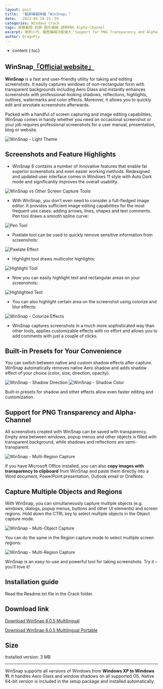 ```yaml
---
layout: post
title:  "截屏编辑神器「WinSnap」"
date:   2023-04-18 15：59
categories: Windows Crack
tags: 屏幕截图 抓屏 图片编辑 透明PNG Alpha-Channel
excerpt: 体积小巧，截图编辑功能强大！Support for PNG Transparency and Alpha-Channel。
author: DragnFly
---
```


* content
{:toc}

## WinSnap[「Official website」](https://www.ntwind.com/software/winsnap.html)

**WinSnap** is a fast and user-friendly utility for taking and editing screenshots. It easily captures windows of non-rectangular form with transparent backgrounds including Aero Glass and instantly enhances screenshots with professional-looking shadows, reflections, highlights, outlines, watermarks and color effects. Moreover, it allows you to quickly edit and annotate screenshots afterwards.

Packed with a handful of screen capturing and image editing capabilities, WinSnap comes in handy whether you need an occasional screenshot or your job requires professional screenshots for a user manual, presentation, blog or website.

![WinSnap - Light Theme](https://images.ntwind.com/winsnap6/winsnap6-callouts-hq.webp)

## Screenshots and Feature Highlights

- WinSnap 6 contains a number of innovative features that enable far superior screenshots and even easier working methods. Redesigned and updated user interface comes in Windows 11 style with Auto Dark mode and significantly improves the overall usability.

![WinSnap vs Other Screen Capture Tools](https://images.ntwind.com/winsnap5/winsnap_vs_other.png)

- With WinSnap, you don’t even need to consider a full-fledged image editor. It provides sufficient image editing capabilities for the most frequent use cases: adding arrows, lines, shapes and text comments. Pen tool draws a smooth spline curve:

![Pen Tool](https://images.ntwind.com/winsnap5/pen-tool-2.png)

- Pixelate tool can be used to quickly remove sensitive information from screenshots:

![Pixelate Effect](https://images.ntwind.com/winsnap5/pixelate-ms.png)

- Highlight tool draws multicolor highlights:

![Highlight Tool](https://images.ntwind.com/winsnap5/highlight-tool.png)

- Now you can easily highlight text and rectangular areas on your screenshots:

![Highlighted Text](https://images.ntwind.com/winsnap4/highlight-tool-2.png)

- You can also highlight certain area on the screenshot using colorize and blur effects:

![WinSnap - Colorize Effects](https://images.ntwind.com/winsnap5/colorize-effects.png)

- WinSnap captures screenshots in a much more sophisticated way than other tools, applies customizable effects with no effort and allows you to add comments with just a couple of clicks.

## Built-in Presets for Your Convenience

You can switch between native and custom shadow effects after capture. WinSnap automatically removes native Aero shadow and adds shadow effect of your choice (color, size, direction, opacity).

![WinSnap - Shadow Direction](https://images.ntwind.com/winsnap4/shadow-preset-direction.png) ![WinSnap - Shadow Color](https://images.ntwind.com/winsnap4/shadow-preset-color.png)

Built-in presets for shadow and other effects allow even faster editing and customization.

## Support for PNG Transparency and Alpha-Channel

All screenshots created with WinSnap can be saved with transparency. Empty area between windows, popup menus and other objects is filled with transparent background, while shadows and reflections are semi-transparent.

![WinSnap - Multi-Region Capture](https://images.ntwind.com/winsnap3/picasa-transparency.png)

If you have Microsoft Office installed, you can also **copy images with transparency to clipboard** from WinSnap and paste them directly into a Word document, PowerPoint presentation, Outlook email or OneNote.

## Capture Multiple Objects and Regions

With WinSnap, you can simultaneously capture multiple objects (e.g. windows, dialogs, popup menus, buttons and other UI elements) and screen regions. Hold down the CTRL key to select multiple objects in the Object capture mode.

![WinSnap - Multi-Object Capture](https://images.ntwind.com/winsnap3/menu-word-styles.png)

You can do the same in the Region capture mode to select multiple screen regions:

![WinSnap - Multi-Region Capture](https://images.ntwind.com/winsnap4/multi_region.png)

WinSnap is an easy-to-use and powerful tool for taking screenshots. Try it – you’ll love it!

## Installation guide

Read the Readme.txt file in the Crack folder.

## Download link

[Download WinSnap 6.0.5 Multilingual](https://dl3.downloadly.ir/Files/Software/WinSnap_6.0.5_Multilingual_Downloadly.ir.rar)

[Download WinSnap 6.0.5 Multilingual Portable](https://dl3.downloadly.ir/Files/Software/WinSnap_6.0.5_Multilingual_Portable_Downloadly.ir.rar)

## Size

Installed version: 3 MB

___

WinSnap supports all versions of Windows from **Windows XP to Windows 11**. It handles Aero Glass and window shadows on all supported OS. Native 64-bit version is included in the setup package and installed automatically.
